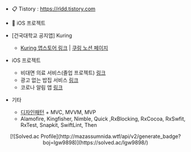 
- 📋 Tistory : https://rldd.tistory.com   <br>

* 🍎 iOS 프로젝트
* [건국대학교 공지앱] Kuring
   * [Kuring 앱스토어 링크](https://apps.apple.com/kr/app/%EC%BF%A0%EB%A7%81-%EA%B1%B4%EA%B5%AD%EB%8C%80%ED%95%99%EA%B5%90-%EA%B3%B5%EC%A7%80%EC%95%B1/id1609873520) | [쿠링 노션 페이지](https://www.notion.so/kuring/a69fdf7ff06848c2aedef1fdcf13ca57)

* iOS 프로젝트
   * 비대면 의료 서비스(졸업 프로젝트) [링크](https://rldd.tistory.com/239)
   * 광고 없는 밥집 서비스 [링크](https://rldd.tistory.com/238) 
   * 코로나 알림 앱 [링크](https://rldd.tistory.com/233)

* 기타
  * [디자인패턴](https://github.com/lgvv/DesignPattern) + MVC, MVVM, MVP
  * Alamofire, Kingfisher, Nimble, Quick ,RxBlocking, RxCocoa, RxSwfit, RxTest, Snapkit, SwiftLint, Then 

<div align=center>
  [![Solved.ac Profile](http://mazassumnida.wtf/api/v2/generate_badge?boj=lgw9898)](https://solved.ac/lgw9898/)
</div>
